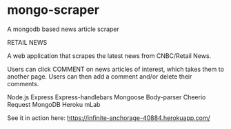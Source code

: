 # mongo-scraper
A mongodb based news article scraper

RETAIL NEWS

A web application that scrapes the latest news from CNBC/Retail News. 

Users can click COMMENT on news articles of interest, which takes them to another page.
Users can then add a comment and/or delete their comments.

Node.js
Express
Express-handlebars
Mongoose
Body-parser
Cheerio
Request
MongoDB
Heroku
mLab

See it in action here: https://infinite-anchorage-40884.herokuapp.com/
